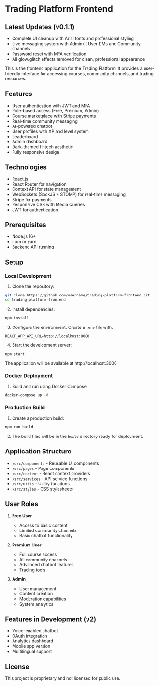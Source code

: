# Trading Platform Frontend

## Latest Updates (v0.1.1)
- Complete UI cleanup with Arial fonts and professional styling
- Live messaging system with Admin↔User DMs and Community channels  
- Password reset with MFA verification
- All glow/glitch effects removed for clean, professional appearance

This is the frontend application for the Trading Platform. It provides a user-friendly interface for accessing courses, community channels, and trading resources.

## Features

- User authentication with JWT and MFA
- Role-based access (Free, Premium, Admin)
- Course marketplace with Stripe payments
- Real-time community messaging
- AI-powered chatbot
- User profiles with XP and level system
- Leaderboard
- Admin dashboard
- Dark-themed fintech aesthetic
- Fully responsive design

## Technologies

- React.js
- React Router for navigation
- Context API for state management
- WebSockets (SockJS + STOMP) for real-time messaging
- Stripe for payments
- Responsive CSS with Media Queries
- JWT for authentication

## Prerequisites

- Node.js 16+
- npm or yarn
- Backend API running

## Setup

### Local Development

1. Clone the repository:
```bash
git clone https://github.com/username/trading-platform-frontend.git
cd trading-platform-frontend
```

2. Install dependencies:
```bash
npm install
```

3. Configure the environment:
Create a `.env` file with:
```
REACT_APP_API_URL=http://localhost:8080
```

4. Start the development server:
```bash
npm start
```

The application will be available at http://localhost:3000

### Docker Deployment

1. Build and run using Docker Compose:
```bash
docker-compose up -d
```

### Production Build

1. Create a production build:
```bash
npm run build
```

2. The build files will be in the `build` directory ready for deployment.

## Application Structure

- `/src/components` - Reusable UI components
- `/src/pages` - Page components
- `/src/context` - React context providers
- `/src/services` - API service functions
- `/src/utils` - Utility functions
- `/src/styles` - CSS stylesheets

## User Roles

1. **Free User**
   - Access to basic content
   - Limited community channels
   - Basic chatbot functionality

2. **Premium User**
   - Full course access
   - All community channels
   - Advanced chatbot features
   - Trading tools

3. **Admin**
   - User management
   - Content creation
   - Moderation capabilities
   - System analytics

## Features in Development (v2)

- Voice-enabled chatbot
- OAuth integration
- Analytics dashboard
- Mobile app version
- Multilingual support

## License

This project is proprietary and not licensed for public use.

